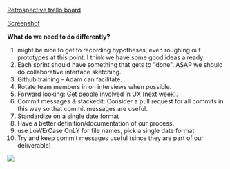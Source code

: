 
[Retrospective trello board](https://trello.com/b/cn0AuaG3/agile-ca-sprint-1-retrospective)

[Screenshot](https://github.com/CivicActions/agile-california/blob/master/call-notes/retrospective-pngs/Sprint%201%20Retrospective.png)


**What do we need to do differently?**

 1. might be nice to get to recording hypotheses, even roughing out prototypes at this point. I think we have some good ideas already
 2. Each sprint should have something that gets to "done". ASAP we should do collaborative interface sketching.
 3. Github training - Adam can facilitate.
 4. Rotate team members in on interviews when possible.
 5. Forward looking:  Get people involved in UX (next week).
 6. Commit messages & stackedit:  Consider a pull request for all commits in this way so that commit messages are useful.
 7. Standardize on a single date format
 8. Have a better definition/documentation of our process.
 9. use LoWErCase OnLY for file names, pick a single date format.
 10. Try and keep commit messages useful (since they are part of our deliverable)

<img src=“https://github.com/CivicActions/agile-california/blob/master/call-notes/retrospective-pngs/Sprint%201%20Retrospective.png“>
